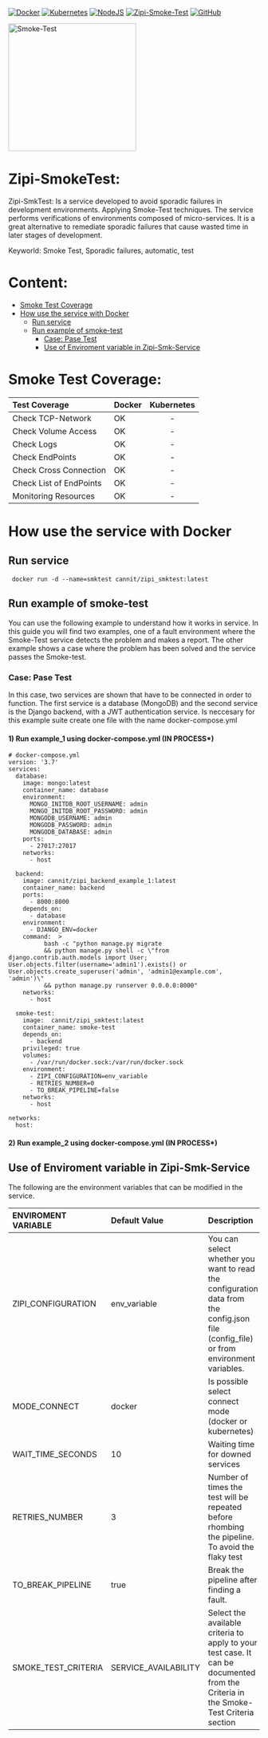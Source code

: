 <!-- TODO Define Badge -->
[![Docker](https://img.shields.io/badge/-Docker-3589C4?style=flat-square&labelColor=3589C4&logo=docker&logoColor=white&link=https://www.docker.com/)](https://hub.docker.com/r/cannit/zipi_smktest)
[![Kubernetes](https://img.shields.io/badge/-kubernetes-3875A0?style=flat-square&logo=kubernetes&logoColor=white&link=https://kubernetes.io/docs/concepts/overview/what-is-kubernetes/)](https://kubernetes.io/docs/concepts/overview/what-is-kubernetes/)
[![NodeJS](https://img.shields.io/badge/-NodeJs-3CA80B?style=flat-square&logo=nodejs&logoColor=white&link=https://nodejs.org/en/)](https://nodejs.org/en/)
[![Zipi-Smoke-Test](https://img.shields.io/badge/-web-black?style=flat-square&labelColor=3589C4&logo=web&logoColor=white&link)](https://cecilio-cannav.github.io/zipi-smkTest/)
[![GitHub](https://img.shields.io/badge/-github-black?style=flat-square&labelColor=black&logo=github&logoColor=white&link)](https://github.com/cecilio-cannav/zipi-smkTest)

<p align="left" src="https://cecilio-cannav.github.io/zipi-smkTest/">
  <img src="https://raw.githubusercontent.com/cecilio-cannav/zipi-smkTest/master/docs/zipi.png" width="256" title="Smoke-Test">
</p>

Zipi-SmokeTest: 
====================
Zipi-SmkTest: Is a service developed to avoid sporadic failures in development environments. Applying Smoke-Test techniques. The service performs verifications of environments composed of micro-services. It is a great alternative to remediate sporadic failures that cause wasted time in later stages of development.

Keyworld: Smoke Test, Sporadic failures, automatic, test

Content:
===================

* [Smoke Test Coverage](#markdown-header-span-elements) 
* [How use the service with Docker](#markdown-header-span-elements)
	* [Run service](#markdown-header-emphasis)
	* [Run example of smoke-test](#markdown-header-emphasis)
		* [Case: Pase Test](#markdown-header-emphasis)
        * [Use of Enviroment variable in Zipi-Smk-Service](#markdown-header-emphasis)

# Smoke Test Coverage:  

| Test Coverage                       | Docker                       | Kubernetes  |
| :---                                | :---                         | :---:       | 
| Check TCP-Network                   | OK                           |  -          |
| Check Volume Access                 | OK                           |  -          |
| Check Logs                          | OK                           |  -          |
| Check EndPoints                     | OK                           |  -          |
| Check Cross Connection              | OK                           |  -          |
| Check List of EndPoints             | OK                           |  -          |
| Monitoring Resources                | OK                           |  -          |



# How use the service with Docker

## Run service 
     docker run -d --name=smktest cannit/zipi_smktest:latest
		
## Run example of smoke-test
You can use the following example to understand how it works in service. In this guide you will find two examples, one of a fault environment where the Smoke-Test service detects the problem and makes a report. The other example shows a case where the problem has been solved and the service passes the Smoke-test.

### Case: Pase Test
In this case, two services are shown that have to be connected in order to function. The first service is a database (MongoDB) and the second service is the Django backend, with a JWT authentication service.
Is neccesary for this example suite create one file with the name docker-compose.yml

#### 1) Run example_1 using docker-compose.yml (IN PROCESS*)
    # docker-compose.yml
    version: '3.7'
    services:
      database:
        image: mongo:latest
        container_name: database
        environment:
          MONGO_INITDB_ROOT_USERNAME: admin
          MONGO_INITDB_ROOT_PASSWORD: admin
          MONGODB_USERNAME: admin
          MONGODB_PASSWORD: admin
          MONGODB_DATABASE: admin
        ports:
          - 27017:27017
        networks:
          - host      

      backend:
        image: cannit/zipi_backend_example_1:latest
        container_name: backend
        ports:
          - 8000:8000
        depends_on:
          - database  
        environment:
          - DJANGO_ENV=docker  
        command:  >
              bash -c "python manage.py migrate
              && python manage.py shell -c \"from django.contrib.auth.models import User; User.objects.filter(username='admin1').exists() or User.objects.create_superuser('admin', 'admin1@example.com', 'admin')\"
              && python manage.py runserver 0.0.0.0:8000"
        networks:
          - host

      smoke-test: 
        image:  cannit/zipi_smktest:latest
        container_name: smoke-test
        depends_on:
          - backend
        privileged: true  
        volumes:
          - /var/run/docker.sock:/var/run/docker.sock
        environment:
          - ZIPI_CONFIGURATION=env_variable
          - RETRIES_NUMBER=0
          - TO_BREAK_PIPELINE=false  
        networks:
          - host 

    networks:
      host:

#### 2) Run example_2 using docker-compose.yml (IN PROCESS*)

## Use of Enviroment variable in Zipi-Smk-Service

The following are the environment variables that can be modified in the service.

| ENVIROMENT VARIABLE            | Default Value | Description  |
| :---                                | :---          | :---         | 
| ZIPI_CONFIGURATION                  | env_variable  |  You can select whether you want to read the configuration data from the config.json file (config_file) or from environment variables.          |
| MODE_CONNECT                        | docker        | Is possible select connect mode (docker or kubernetes)|
| WAIT_TIME_SECONDS                   | 10            | Waiting time for downed services | 
| RETRIES_NUMBER                      | 3             | Number of times the test will be repeated before rhombing the pipeline. To avoid the flaky test|
| TO_BREAK_PIPELINE                   | true         | Break the pipeline after finding a fault.
| SMOKE_TEST_CRITERIA                 | SERVICE_AVAILABILITY | Select the available criteria to apply to your test case. It can be documented from the Criteria in the Smoke-Test Criteria section |


